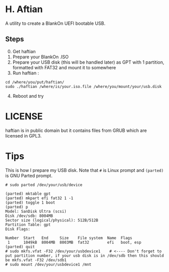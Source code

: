 # H. Aftian

A utility to create a BlankOn UEFI bootable USB.

## Steps

0. Get haftian
1. Prepare your BlankOn .ISO
2. Prepare your USB disk (this will be handled later) as GPT with 1 partition, formatted with FAT32 and mount it to somewhere
3. Run haftian :

```
cd /where/you/put/haftian/
sudo ./haftian /where/is/your.iso.file /where/you/mount/your/usb.disk
```

4. Reboot and try

# LICENSE

haftian is in public domain but it contains files from GRUB which are licensed in GPL3.


# Tips

This is how I prepare my USB disk. Note that `#` is Linux prompt and `(parted)` is GNU Parted prompt.

```
# sudo parted /dev/your/usb/device

(parted) mktable gpt
(parted) mkpart efi fat32 1 -1
(parted) toggle 1 boot
(parted) p
Model: SanDisk Ultra (scsi)
Disk /dev/sdb: 8004MB
Sector size (logical/physical): 512B/512B
Partition Table: gpt
Disk Flags:

Number  Start   End     Size    File system  Name  Flags
 1      1049kB  8004MB  8003MB  fat32        efi   boot, esp
(parted) quit
# sudo mkfs.vfat -F32 /dev/your/usbdevice1    # <---- Don't forget to put partition number, if your usb disk is in /dev/sdb then this should be mkfs.vfat -F32 /dev/sdb1
# sudo mount /dev/your/usbdevice1 /mnt
```
